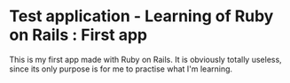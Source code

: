 # Test application - Learning of Ruby on Rails : First app

This is my first app made with Ruby on Rails. It is obviously totally useless, since its only purpose is for me to practise what I'm learning.

